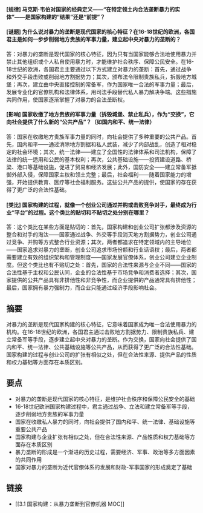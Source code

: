 #### [规律] 马克斯·韦伯对国家的经典定义——“在特定领土内合法垄断暴力的实体”——是国家构建的“结果”还是“前提”？


#### [谜题] 为什么说对暴力的垄断是现代国家的核心特征？在16-18世纪的欧洲，各国君主是如何一步步削弱地方贵族的军事力量，建立起中央对暴力的垄断的？
答：对暴力的垄断是现代国家的核心特征，因为只有当国家能够合法地使用暴力并禁止其他组织或个人私自使用暴力时，才能维护社会秩序、保障公民安全。在16-18世纪的欧洲，各国君主主要通过以下方式建立对暴力的垄断：首先，通过战争和外交手段击败或削弱地方割据势力；其次，颁布法令限制贵族私兵，拆毁地方城堡；再次，建立由中央直接控制的常备军，作为国家唯一合法的军事力量；最后，发展专业化的官僚机构和法律体系，用司法手段替代私人暴力解决争端。这些措施共同作用，使国家逐渐掌握了对暴力的合法垄断权。

#### [影响] 国家收缴了地方贵族的军事力量（拆毁城堡、禁止私兵），作为“交换”，它向社会提供了什么新的“公共产品”？（如国内和平、统一法律）
答：国家在收缴地方贵族军事力量的同时，向社会提供了多种重要的公共产品。首先，国内和平——通过消除地方割据和私人武装，减少了内部战乱，创造了相对稳定的社会环境；其次，统一法律——建立了全国性的法律体系和司法机构，保障了法律的统一适用和公民的基本权利；再次，公共基础设施——投资建设道路、桥梁、港口等基础设施，促进了贸易和经济发展；此外，国防安全——建立常备军抵御外部入侵，保障国家主权和领土完整；最后，社会福利——随着国家能力的增强，开始提供教育、医疗等社会福利服务。这些公共产品的提供，使国家的存在获得了更广泛的合法性基础。

#### [类比] 国家构建的过程，就像一个创业公司通过并购或击败竞争对手，最终成为行业“平台”的过程。这个类比的贴切和不贴切之处分别在哪里？
答：这个类比在某些方面是贴切的：首先，国家构建和创业公司扩张都涉及资源的整合和对手的淘汰——国家通过战争、外交等手段消灭地方割据势力，创业公司通过竞争、并购等方式整合行业资源；其次，两者都追求在特定领域内的主导地位——国家追求对暴力的垄断，创业公司追求市场份额和行业话语权；最后，两者都需要建立有效的组织架构和管理制度——国家发展官僚体系，创业公司建立企业制度。但这个类比也有不贴切之处：首先，国家的合法性来源与企业不同——国家的合法性基于主权和公民认同，企业的合法性基于市场竞争和消费者选择；其次，国家提供的公共产品具有非排他性和非竞争性，而企业提供的产品通常具有排他性；最后，国家拥有暴力强制力，而企业只能通过经济手段影响社会。

## 摘要
对暴力的垄断是现代国家构建的核心特征，它意味着国家成为唯一合法使用暴力的机构。在16-18世纪的欧洲，各国君主通过击败地方割据势力、限制贵族私兵、建立常备军等手段，逐步建立起中央对暴力的垄断。作为交换，国家向社会提供了国内和平、统一法律、公共基础设施等公共产品，从而获得了更广泛的合法性基础。国家构建的过程与创业公司的扩张有相似之处，但在合法性来源、提供产品的性质和权力基础等方面存在本质区别。

## 要点
- 对暴力的垄断是现代国家的核心特征，是维护社会秩序和保障公民安全的基础
- 16-18世纪欧洲国家构建过程中，君主通过战争、立法和建立常备军等手段，逐步削弱地方贵族的军事力量
- 国家在收缴私人暴力的同时，向社会提供了国内和平、统一法律、基础设施等重要公共产品
- 国家构建与企业扩张有相似之处，但在合法性来源、产品性质和权力基础等方面存在本质区别
- 暴力垄断的形成是一个渐进的历史过程，需要经济、军事、政治等多方面因素的共同作用
- 国家对暴力的垄断为近代官僚体系的发展和财政-军事国家的形成奠定了基础

## 链接
- [[3.1 国家构建：从暴力垄断到官僚机器 MOC]]
